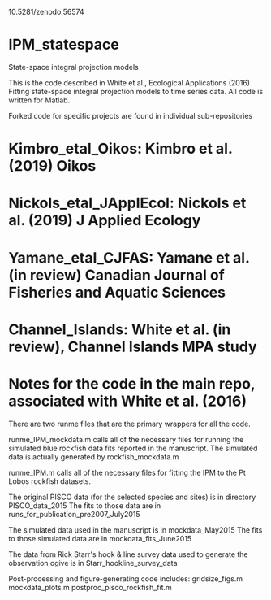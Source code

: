 10.5281/zenodo.56574
# IPM_statespace
State-space integral projection models

This is the code described in White et al., Ecological Applications (2016)
Fitting state-space integral projection models to time series data.
All code is written for Matlab.

Forked code for specific projects are found in individual sub-repositories
# Kimbro_etal_Oikos: Kimbro et al. (2019) Oikos
# Nickols_etal_JApplEcol: Nickols et al. (2019) J Applied Ecology
# Yamane_etal_CJFAS: Yamane et al. (in review) Canadian Journal of Fisheries and Aquatic Sciences
# Channel_Islands: White et al. (in review), Channel Islands MPA study



# Notes for the code in the main repo, associated with White et al. (2016)

There are two runme files that are the primary wrappers for all the code.

runme_IPM_mockdata.m calls all of the necessary files for running the simulated blue rockfish data fits reported in the manuscript.
The simulated data is actually generated by rockfish_mockdata.m

runme_IPM.m calls all of the necessary files for fitting the IPM to the Pt Lobos rockfish datasets.

The original PISCO data (for the selected species and sites) is in directory PISCO_data_2015
The fits to those data are in runs_for_publication_pre2007_July2015

The simulated data used in the manuscript is in mockdata_May2015
The fits to those simulated data are in mockdata_fits_June2015

The data from Rick Starr's hook & line survey data used to generate the observation ogive is in Starr_hookline_survey_data

Post-processing and figure-generating code includes:
gridsize_figs.m
mockdata_plots.m
postproc_pisco_rockfish_fit.m




